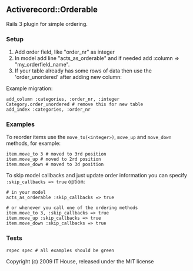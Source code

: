 ## Activerecord::Orderable

Rails 3 plugin for simple ordering.


### Setup

1. Add order field, like "order_nr" as integer
2. In model add line "acts_as_orderable" and if needed add :column => "my_orderfield_name".
3. If your table already has some rows of data then use the 'order_unordered' after adding new column:

Example migration:

    add_column :categories, :order_nr, :integer
    Category.order_unordered # remove this for new table
    add_index :categories, :order_nr

### Examples

To reorder items use the `move_to(<integer>)`, `move_up` and `move_down` methods, for example:

    item.move_to 3 # moved to 3rd position
    item.move_up # moved to 2rd position
    item.move_down # moved to 3d position

To skip model callbacks and just update order information you can specify `:skip_callbacks => true` option:

    # in your model
    acts_as_orderable :skip_callbacks => true

    # or whenever you call one of the ordering methods
    item.move_to 3, :skip_callbacks => true
    item.move_up :skip_callbacks => true
    item.move_down :skip_callbacks => true

### Tests

    rspec spec # all examples should be green

Copyright (c) 2009 IT House, released under the MIT license